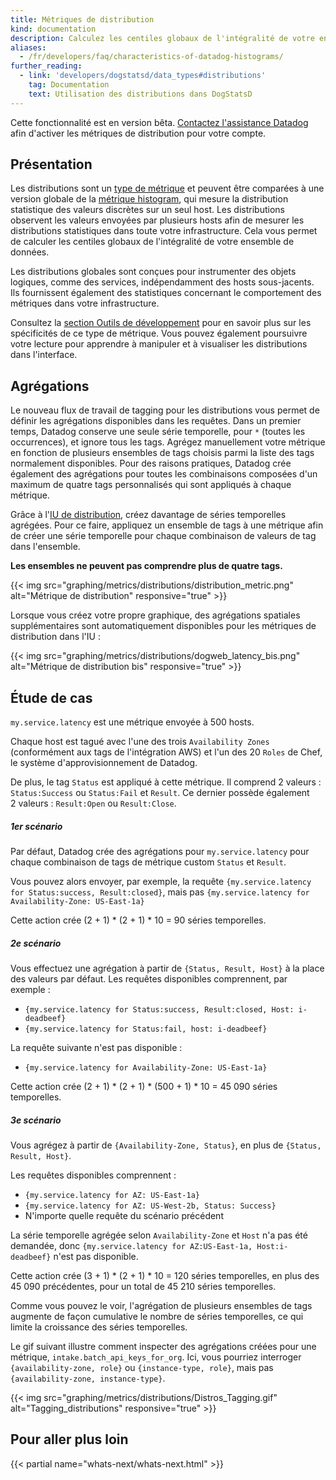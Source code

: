 ```yaml
---
title: Métriques de distribution
kind: documentation
description: Calculez les centiles globaux de l'intégralité de votre ensemble de données.
aliases:
  - /fr/developers/faq/characteristics-of-datadog-histograms/
further_reading:
  - link: 'developers/dogstatsd/data_types#distributions'
    tag: Documentation
    text: Utilisation des distributions dans DogStatsD
---
```

<div class="alert alert-warning">
Cette fonctionnalité est en version bêta. <a href="/help">Contactez l'assistance Datadog</a> afin d'activer les métriques de distribution pour votre compte.
</div>

## Présentation

Les distributions sont un [type de métrique][1] et peuvent être comparées à une version globale de la [métrique histogram][2], qui mesure la distribution statistique des valeurs discrètes sur un seul host. Les distributions observent les valeurs envoyées par plusieurs hosts afin de mesurer les distributions statistiques dans toute votre infrastructure. Cela vous permet de calculer les centiles globaux de l'intégralité de votre ensemble de données.

Les distributions globales sont conçues pour instrumenter des objets logiques, comme des services, indépendamment des hosts sous-jacents. Ils fournissent également des statistiques concernant le comportement des métriques dans votre infrastructure.

Consultez la [section Outils de développement][3] pour en savoir plus sur les spécificités de ce type de métrique. Vous pouvez également poursuivre votre lecture pour apprendre à manipuler et à visualiser les distributions dans l'interface.

## Agrégations

Le nouveau flux de travail de tagging pour les distributions vous permet de définir les agrégations disponibles dans les requêtes. Dans un premier temps, Datadog conserve une seule série temporelle, pour `*` (toutes les occurrences), et ignore tous les tags. Agrégez manuellement votre métrique en fonction de plusieurs ensembles de tags choisis parmi la liste des tags normalement disponibles. Pour des raisons pratiques, Datadog crée également des agrégations pour toutes les combinaisons composées d'un maximum de quatre tags personnalisés qui sont appliqués à chaque métrique.

Grâce à l'[IU de distribution][4], créez davantage de séries temporelles agrégées. Pour ce faire, appliquez un ensemble de tags à une métrique afin de créer une série temporelle pour chaque combinaison de valeurs de tag dans l'ensemble.

**Les ensembles ne peuvent pas comprendre plus de quatre tags.**

{{< img src="graphing/metrics/distributions/distribution_metric.png" alt="Métrique de distribution" responsive="true" >}}

Lorsque vous créez votre propre graphique, des agrégations spatiales supplémentaires sont automatiquement disponibles pour les métriques de distribution dans l'IU :

{{< img src="graphing/metrics/distributions/dogweb_latency_bis.png" alt="Métrique de distribution bis" responsive="true" >}}

## Étude de cas

`my.service.latency` est une métrique envoyée à 500 hosts.

Chaque host est tagué avec l'une des trois `Availability Zones` (conformément aux tags de l'intégration AWS) et l'un des 20 `Roles` de Chef, le système d'approvisionnement de Datadog.

De plus, le tag `Status` est appliqué à cette métrique. Il comprend 2 valeurs : `Status:Success` ou `Status:Fail` et `Result`. Ce dernier possède également 2 valeurs : `Result:Open` ou `Result:Close`.

##### 1er scénario

Par défaut, Datadog crée des agrégations pour `my.service.latency` pour chaque combinaison de tags de métrique custom `Status` et `Result`.

Vous pouvez alors envoyer, par exemple, la requête `{my.service.latency for Status:success, Result:closed}`, mais pas `{my.service.latency for Availability-Zone: US-East-1a}`

Cette action crée (2 + 1) * (2 + 1) * 10 = 90 séries temporelles.

##### 2e scénario

Vous effectuez une agrégation à partir de `{Status, Result, Host}` à la place des valeurs par défaut.
Les requêtes disponibles comprennent, par exemple :

* `{my.service.latency for Status:success, Result:closed, Host: i-deadbeef}`
* `{my.service.latency for Status:fail, host: i-deadbeef}`

La requête suivante n'est pas disponible :

* `{my.service.latency for Availability-Zone: US-East-1a}`

Cette action crée (2 + 1) * (2 + 1) * (500 + 1) * 10 = 45 090 séries temporelles.

##### 3e scénario

Vous agrégez à partir de `{Availability-Zone, Status}`, en plus de `{Status, Result, Host}`.

Les requêtes disponibles comprennent :

* `{my.service.latency for AZ: US-East-1a}`
* `{my.service.latency for AZ: US-West-2b, Status: Success}`
*  N'importe quelle requête du scénario précédent

La série temporelle agrégée selon `Availability-Zone` et `Host` n'a pas été demandée, donc `{my.service.latency for AZ:US-East-1a, Host:i-deadbeef}` n'est pas disponible.

Cette action crée (3 + 1) * (2 + 1) * 10 = 120 séries temporelles, en plus des 45 090 précédentes, pour un total de 45 210 séries temporelles.

Comme vous pouvez le voir, l'agrégation de plusieurs ensembles de tags augmente de façon cumulative le nombre de séries temporelles, ce qui limite la croissance des séries temporelles.

Le gif suivant illustre comment inspecter des agrégations créées pour une métrique, `intake.batch_api_keys_for_org`. Ici, vous pourriez interroger `{availability-zone, role}` ou `{instance-type, role}`, mais pas `{availability-zone, instance-type}`.

{{< img src="graphing/metrics/distributions/Distros_Tagging.gif" alt="Tagging_distributions" responsive="true" >}}

## Pour aller plus loin

{{< partial name="whats-next/whats-next.html" >}}

[1]: /fr/developers/metrics
[2]: /fr/developers/metrics/histograms
[3]: /fr/developers/metrics/distributions
[4]: https://app.datadoghq.com/metric/distribution_metrics